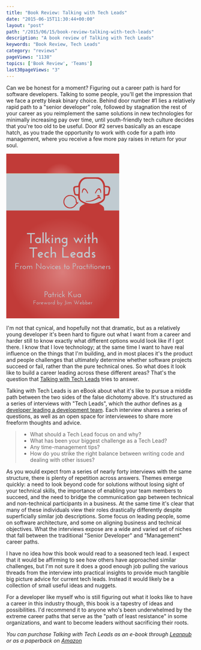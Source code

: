 ```yaml
---
title: "Book Review: Talking with Tech Leads"
date: "2015-06-15T11:30:44+00:00"
layout: "post"
path: "/2015/06/15/book-review-talking-with-tech-leads"
description: "A book review of Talking with Tech Leads"
keywords: "Book Review, Tech Leads"
category: "reviews"
pageViews: "1138"
topics: ['Book Review', 'Teams']
last30pageViews: "3"
---
```


Can we be honest for a moment?  Figuring out a career path is hard for software developers.  Talking to some people, you'll get the impression that we face a pretty bleak binary choice.  Behind door number #1 lies a relatively rapid path to a "senior developer" role, followed by stagnation the rest of your career as you reimplement the same solutions in new technologies for minimally increasing pay over time, until youth-friendly tech culture decides that you're too old to be useful.  Door #2 serves basically as an escape hatch, as you trade the opportunity to work with code for a path into management, where you receive a few more pay raises in return for your soul.

![Talking with Tech Leads Cover](twtl.png)

I'm not that cynical, and hopefully not that dramatic, but as a relatively young developer it's been hard to figure out what I want from a career and harder still to know exactly what different options would look like if I got there.  I know that I love technology; at the same time I want to have real influence on the things that I'm building, and in most places it's the product and people challenges that ultimately determine whether software projects succeed or fail, rather than the pure technical ones.  So what does it look like to build a career leading across these different areas? That's the question that [Talking with Tech Leads][twtl] tries to answer.

Talking with Tech Leads is an eBook about what it's like to pursue a middle path between the two sides of the false dichotomy above.  It's structured as a series of interviews with "Tech Leads", which the author defines as [a developer leading a development team][techleaddef].  Each interview shares a series of questions, as well as an open space for interviewees to share more freeform thoughts and advice.

> - What should a Tech Lead focus on and why?
> - What has been your biggest challenge as a Tech Lead?
> - Any time-management tips?
> - How do you strike the right balance between writing code and dealing with other issues?

As you would expect from a series of nearly forty interviews with the same structure, there is plenty of repetition across answers.  Themes emerge quickly: a need to look beyond code for solutions without losing sight of your technical skills, the importance of enabling your team members to succeed, and the need to bridge the communication gap between technical and non-technical participants in a business.  At the same time it's clear that many of these individuals view their roles drastically differently despite superficially similar job descriptions.  Some focus on leading people, some on software architecture, and some on aligning business and technical objectives.  What the interviews expose are a wide and varied set of niches that fall between the traditional "Senior Developer" and "Management" career paths.

I have no idea how this book would read to a seasoned tech lead.  I expect that it would be affirming to see how others have approached similar challenges, but I'm not sure it does a good enough job pulling the various threads from the interview into practical insights to provide much tangible big picture advice for current tech leads.  Instead it would likely be a collection of small useful ideas and nuggets.

For a developer like myself who is still figuring out what it looks like to have a career in this industry though, this book is a tapestry of ideas and possibilities.  I'd recommend it to anyone who's been underwhelmed by the extreme career paths that serve as the "path of least resistance" in some organizations, and want to become leaders without sacrificing their roots.

*You can purchase Talking with Tech Leads as an e-book through [Leanpub][twtl] or as a paperback on [Amazon][amzn]*


[twtl]: https://leanpub.com/talking-with-tech-leads?a=3a4Srv2pP9p87WQ_eoDoGp
[techleaddef]: https://www.thekua.com/atwork/2014/11/the-definition-of-a-tech-lead/
[debug]: http://benmccormick.org/2014/08/19/the-debugging-toolbox/
[amzn]: http://amzn.to/1KQdC90
